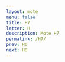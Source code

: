 ```yaml
---
layout: mote
menu: false
title: H7
letter: H
description: Mote H7
permalink: /H7/
prev: H6
next: H8
---
```

